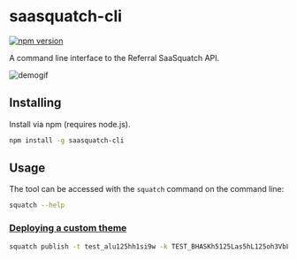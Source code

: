 saasquatch-cli
==============

[![npm version](https://badge.fury.io/js/saasquatch-cli.svg)](http://badge.fury.io/js/saasquatch-cli)

A command line interface to the Referral SaaSquatch API.

![demogif](https://cloud.githubusercontent.com/assets/1157086/6423060/48428272-be95-11e4-81cc-eb95f8983f5c.gif)


## Installing

Install via npm (requires node.js).

```bash
npm install -g saasquatch-cli
```


## Usage

The tool can be accessed with the `squatch` command on the command line:

```bash
squatch --help
```

### [Deploying a custom theme](http://docs.referralsaasquatch.com/themes/publish/)

```bash
squatch publish -t test_alu125hh1si9w -k TEST_BHASKh5125Las5hL125oh3VbLmPxUSs
```
